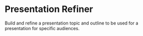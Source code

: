 # Presentation Refiner

Build and refine a presentation topic and outline to be used for a presentation for specific audiences.